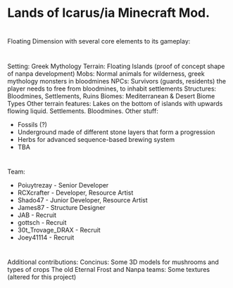 # Lands of Icarus/ia Minecraft Mod.
#
Floating Dimension with several core elements to its gameplay:
#
Setting: Greek Mythology
Terrain: Floating Islands (proof of concept shape of nanpa development)
Mobs: Normal animals for wilderness, greek mythology monsters in bloodmines
NPCs: Survivors (guards, residents) the player needs to free from bloodmines, to inhabit settlements
Structures: Bloodmines, Settlements, Ruins
Biomes: Mediterranean & Desert Biome Types
Other terrain features: Lakes on the bottom of islands with upwards flowing liquid. Settlements. Bloodmines.
Other stuff:
- Fossils (?)
- Underground made of different stone layers that form a progression
- Herbs for advanced sequence-based brewing system
- TBA


#
Team:
- Poiuytrezay - Senior Developer
- RCXcrafter - Developer, Resource Artist
- Shado47 - Junior Developer, Resource Artist
- James87 - Structure Designer
- JAB - Recruit
- gottsch - Recruit
- 30t_Trovage_DRAX - Recruit
- Joey41114 - Recruit
#
Additional contributions:
Concinus: Some 3D models for mushrooms and types of crops
The old Eternal Frost and Nanpa teams: Some textures (altered for this project)
